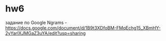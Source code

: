 # hw6
задание по Google Ngrams - https://docs.google.com/document/d/1B9t3XDfoBM-FMqEchg15_XBmHY-2yYarIXJMGaZ3uYA/edit?usp=sharing
